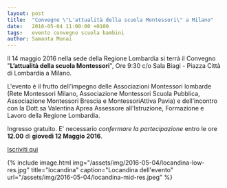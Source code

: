 ```yaml
---
layout: post
title:  "Convegno \"L'attualità della scuola Montessori\" a Milano"
date:   2016-05-04 11:00:00 +0100
tags:   evento convegno scuola bambini
author: Samanta Monai
---
```



ll 14 maggio 2016 nella sede della Regione Lombardia si terrà il Convegno "**L’attualità della scuola Montessori**", Ore 9:30 c/o Sala Biagi - Piazza Città di Lombardia a Milano.

L'evento è il frutto dell'impegno delle Associazioni Montessori lombarde (Rete Montessori Milano, Associazione Montessori Scuola Pubblica, Associazione Montessori Brescia e MontessoriAttiva Pavia) e dell’incontro con la Dott.sa Valentina Aprea Assessore all'Istruzione, Formazione e Lavoro della Regione Lombardia.

Ingresso gratuito. E' necessario *confermare la partecipazione* entro le ore **12.00** di **giovedì 12 Maggio 2016**.

[Iscriviti qui](http://cruscottolavoro.servizirl.it/evento/47/RL00)

{% include image.html img="/assets/img/2016-05-04/locandina-low-res.jpg" title="locandina" caption="Locandina dell'evento" url="/assets/img/2016-05-04/locandina-mid-res.jpeg" %}
